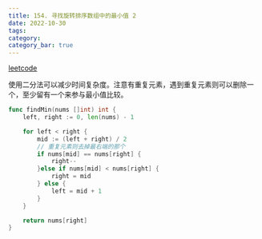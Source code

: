 ```yaml
---
title: 154. 寻找旋转排序数组中的最小值 2
date: 2022-10-30
tags:
category: 
category_bar: true
---
```


[leetcode](https://leetcode.cn/problems/find-minimum-in-rotated-sorted-array-ii/)

使用二分法可以减少时间复杂度。注意有重复元素，遇到重复元素则可以删除一个，至少留有一个来参与最小值比较。

```Go
func findMin(nums []int) int {
    left, right := 0, len(nums) - 1

    for left < right {
        mid := (left + right) / 2
        // 重复元素则去掉最右端的那个
        if nums[mid] == nums[right] {
            right--
        }else if nums[mid] < nums[right] {
            right = mid
        } else {
            left = mid + 1
        }
    }

    return nums[right]
}
```